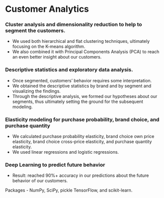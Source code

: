 # Customer Analytics

### Cluster analysis and dimensionality reduction to help to segment the customers.
- We used both hierarchical and flat clustering techniques, ultimately focusing on the K-means algorithm. 
- We also combined it with Principal Components Analysis (PCA) to reach an even better insight about our customers.

### Descriptive statistics and exploratory data analysis.  
- Once segmented, customers’ behavior requires some interpretation. 
- We obtained the descriptive statistics by brand and by segment and visualizing the findings. 
- Through the descriptive analysis, we formed our hypotheses about our segments, thus ultimately setting the ground for the subsequent modeling.

### Elasticity modeling for purchase probability, brand choice, and purchase quantity  
- We calculated purchase probability elasticity, brand choice own price elasticity, brand choice cross-price elasticity, and purchase quantity elasticity. 
- We used linear regressions and logistic regressions. 

### Deep Learning to predict future behavior  
- Result: reached 90%+ accuracy in our predictions about the future behavior of our customers.

Packages - NumPy, SciPy, pickle TensorFlow, and scikit-learn. 

